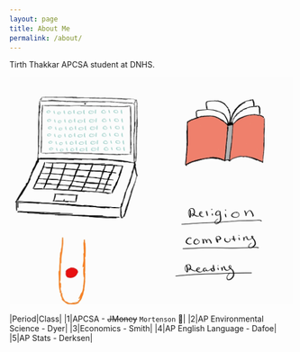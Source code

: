 ```yaml
---
layout: page
title: About Me
permalink: /about/
---
```


Tirth Thakkar APCSA student at DNHS.


![My Picture](https://github.com/Tirth-Thakkar/Mort-Pages-Personal/blob/main/images/AboutMe.jpg?raw=true)

|Period|Class|
|1|APCSA - ~~JMoney~~ `Mortenson` 🤯| 
|2|AP Environmental Science - Dyer|
|3|Economics - Smith|
|4|AP English Language - Dafoe|
|5|AP Stats - Derksen|

